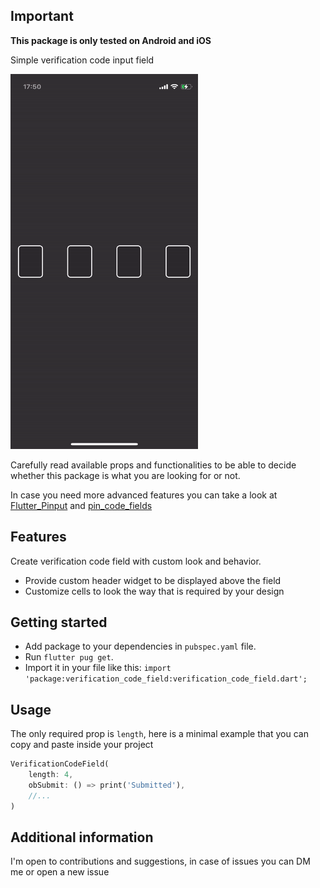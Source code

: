 ## Important

**This package is only tested on Android and iOS**

Simple verification code input field

<img src="demo/demo.gif" height="600" width="300">

Carefully read available props and functionalities to be able to decide
whether this package is what you are looking for or not.

In case you need more advanced features you can take a look at [Flutter_Pinput](https://github.com/Tkko/Flutter_Pinput.git) and [pin_code_fields](https://github.com/adar2378/pin_code_fields.git)

## Features

Create verification code field with custom look and behavior.

- Provide custom header widget to be displayed above the field
- Customize cells to look the way that is required by your design

## Getting started

- Add package to your dependencies in `pubspec.yaml` file.
- Run `flutter pug get`.
- Import it in your file like this: `import 'package:verification_code_field:verification_code_field.dart';`

## Usage

The only required prop is `length`, here is a minimal example that you can copy and paste inside your project

```dart
VerificationCodeField(
    length: 4,
    obSubmit: () => print('Submitted'),
    //...
)
```

## Additional information

I'm open to contributions and suggestions, in case of issues you can DM me or open a new issue
